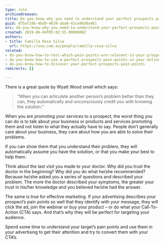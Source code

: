 ```yaml
---
type: rule
archivedreason: 
title: Do you know why you need to understand your perfect prospects pain points?
guid: d75af2d6-4bd9-4639-aba0-41ce86d0a461
uri: do-you-know-why-you-need-to-understand-your-perfect-prospects-pain-points
created: 2019-06-04T05:02:55.0000000Z
authors:
- title: Camilla Rosa Silva
  url: https://ssw.com.au/people/camilla-rosa-silva
related:
- do-you-know-how-to-test-which-pain-points-are-relevant-to-your-prospect
- do-you-know-how-to-use-a-perfect-prospects-pain-points-in-your-online-marketing
- do-you-know-how-to-discover-your-perfect-prospects-pain-points
redirects: []

---
```


There is a great quote by Wyatt Wood small which says:


> “When you can articulate another person’s problem better than they can, they automatically and unconsciously credit you with knowing the solution.”


When you are promoting your services to a prospect, the worst thing you can do is to talk about your business or products and services promoting them and not listen to what they actually have to say. People don’t generally care about your business, they care about how you are able to solve their problems.

<!--endintro-->


If you can show them that you understand their problem, they will automatically assume you have the solution, or that you make your best to help them.

Think about the last visit you made to your doctor. Why did you trust the doctor in the beginning? Why did you do what he/she recommended? Because he/she asked you a series of questions and described your problem. The more the doctor described your symptoms, the greater your trust in his/her knowledge and you believed he/she had the answer.

The same is true for effective marketing. If your advertising describes your prospect’s pain points so well that they identify with your message, they will click the ad, join the webinar or buy your product – or do what your Call-To-Action (CTA) says. And that’s why they will be perfect for targeting your audience.

Spend some time to understand your target’s pain points and use them in your advertising to get their attention and try to convert them with your CTA’s.
